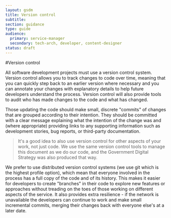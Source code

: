 ```yaml
---
layout: gsdm
title: Version control
subtitle: 
section: guidance
type: guide
audience:
  primary: service-manager
  secondary: tech-arch, developer, content-designer
status: draft
---
```

    
#Version control

All software development projects must use a version control system. Version control allows you to track changes to code over time, meaning that you can quickly step back to an earlier version where necessary and you can annotate your changes with explanatory details to help future developers understand the process. Version control will also provide tools to audit who has made changes to the code and what has changed.

Those updating the code should make small, discrete "commits" of changes that are grouped according to their intention. They should be committed with a clear message explaining what the intention of the change was and (where appropriate) providing links to any supporting information such as development stories, bug reports, or third-party documentation.

> It's a good idea to also use version control for other aspects of your work, not just code. We use the same version control tools to manage this document as we do our code, and the Government Digital Strategy was also produced that way.

We prefer to use distributed version control systems (we use git which is the highest profile option), which mean that everyone involved in the process has a full copy of the code and of its history. This makes it easier for developers to create "branches" in their code to explore new features or approaches without treading on the toes of those working on different aspects of the service. It also provides extra resilience - if the network is unavailable the developers can continue to work and make small incremental commits, merging their changes back with everyone else's at a later date.
